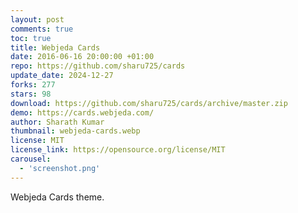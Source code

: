 ```yaml
---
layout: post
comments: true
toc: true
title: Webjeda Cards
date: 2016-06-16 20:00:00 +01:00
repo: https://github.com/sharu725/cards
update_date: 2024-12-27
forks: 277
stars: 98
download: https://github.com/sharu725/cards/archive/master.zip
demo: https://cards.webjeda.com/
author: Sharath Kumar
thumbnail: webjeda-cards.webp
license: MIT
license_link: https://opensource.org/license/MIT
carousel:
  - 'screenshot.png'
---
```


Webjeda Cards theme.
